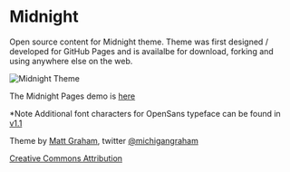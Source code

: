 # Midnight

Open source content for Midnight theme. Theme was first designed / developed for GitHub Pages and is availalbe for download, forking and using anywhere else on the web.

![Midnight Theme](http://f.cl.ly/items/2G0Q031t2K3h0F2i3V1E/Screen%20Shot%202012-12-25%20at%208.38.55%20AM.png)

The Midnight Pages demo is [here](http://mattgraham.github.com/midnight)

*Note Additional font characters for OpenSans typeface can be found in [v1.1](https://github.com/mattgraham/Midnight/archive/v1.1.zip)

Theme by [Matt Graham](http://madebygraham.com), twitter [@michigangraham](http://twitter.com/#!/michigangraham)

[Creative Commons Attribution](http://creativecommons.org/licenses/by/3.0/)
